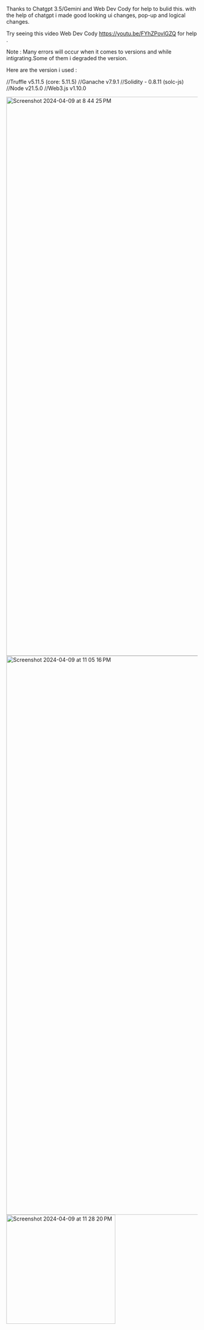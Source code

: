 Thanks to Chatgpt 3.5/Gemini and Web Dev Cody for help to bulid this. with the help of chatgpt i made good looking ui changes, pop-up and logical changes.

Try seeing this video Web Dev Cody https://youtu.be/FYhZPovlGZQ for help \.

Note : Many errors will occur when it comes to versions and while intigrating.Some of them i degraded the version.

Here are the version i used :

//Truffle v5.11.5 (core: 5.11.5)
//Ganache v7.9.1
//Solidity - 0.8.11 (solc-js)
//Node v21.5.0
//Web3.js v1.10.0

<img width="1470" alt="Screenshot 2024-04-09 at 8 44 25 PM" src="https://github.com/shivacharan-zen/Baisc-Blockchain-TicketingSystem/assets/135734755/e41d0098-7486-452d-8348-6149a310c6ff">
<img width="1470" alt="Screenshot 2024-04-09 at 11 05 16 PM" src="https://github.com/shivacharan-zen/Baisc-Blockchain-TicketingSystem/assets/135734755/74ea7adf-51f0-45c2-ad5d-11738bdd1227">
<img width="287" alt="Screenshot 2024-04-09 at 11 28 20 PM" src="https://github.com/shivacharan-zen/Baisc-Blockchain-TicketingSystem/assets/135734755/20fea3c8-9dd3-4bba-8458-4d531106a957">











